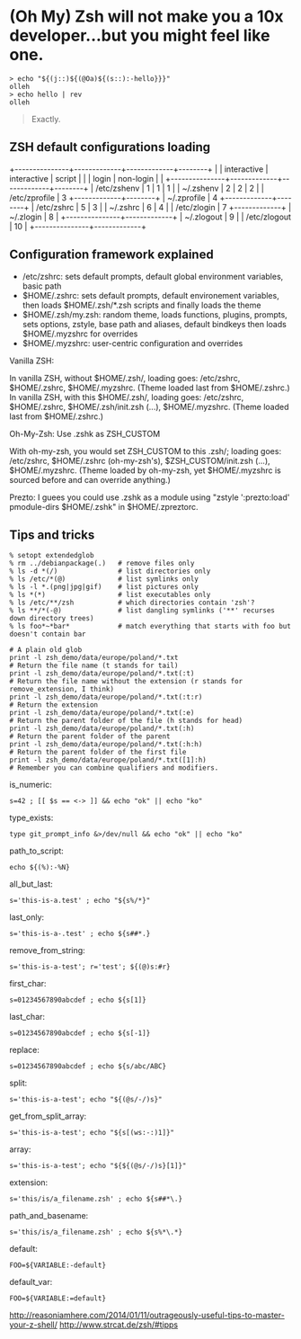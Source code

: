 (Oh My) Zsh will not make you a 10x developer...but you might feel like one.
============================================================================

```
> echo "${(j::)${(@Oa)${(s::):-hello}}}"
olleh
> echo hello | rev
olleh
```

> Exactly.

ZSH default configurations loading
----------------------------------

+---------------+-------------+-------------+--------+
|               | interactive | interactive | script |
|               | login       | non-login   |        |
+---------------+-------------+-------------+--------+
| /etc/zshenv   | 1           | 1           | 1      |
| ~/.zshenv     |  2          |  2          |  2     |
| /etc/zprofile |   3         +-------------+--------+
| ~/.zprofile   |    4        +-------------+--------+
| /etc/zshrc    |     5       |   3         |
| ~/.zshrc      |      6      |    4        |
| /etc/zlogin   |       7     +-------------+
| ~/.zlogin     |        8    |
+---------------+-------------+
| ~/.zlogout    |         9   |
| /etc/zlogout  |          10 |
+---------------+-------------+

Configuration framework explained
---------------------------------

* /etc/zshrc: sets default prompts, default global environment variables, basic path
* $HOME/.zshrc: sets default prompts, default environement variables,
then loads $HOME/.zsh/*.zsh scripts and finally loads the theme
* $HOME/.zsh/my.zsh: random theme, loads functions, plugins, prompts, sets options, zstyle, base path and aliases, default bindkeys
then loads $HOME/.myzshrc for overrides
* $HOME/.myzshrc: user-centric configuration and overrides

Vanilla ZSH:

In vanilla ZSH, without $HOME/.zsh/, loading goes: /etc/zshrc, $HOME/.zshrc, $HOME/.myzshrc. (Theme loaded last from $HOME/.zshrc.)
In vanilla ZSH, with this $HOME/.zsh/, loading goes: /etc/zshrc, $HOME/.zshrc, $HOME/.zsh/init.zsh (...), $HOME/.myzshrc. (Theme loaded last from $HOME/.zshrc.)

Oh-My-Zsh: Use .zshk as ZSH_CUSTOM

With oh-my-zsh, you would set ZSH_CUSTOM to this .zsh/; loading goes: /etc/zshrc, $HOME/.zshrc (oh-my-zsh's), $ZSH_CUSTOM/init.zsh (...), $HOME/.myzshrc. (Theme loaded by oh-my-zsh, yet $HOME/.myzshrc is sourced before and can override anything.)

Prezto: I guees you could use .zshk as a module using "zstyle ':prezto:load' pmodule-dirs $HOME/.zshk" in $HOME/.zpreztorc.

Tips and tricks
---------------

```
% setopt extendedglob
% rm ../debianpackage(.)   # remove files only
% ls -d *(/)               # list directories only
% ls /etc/*(@)             # list symlinks only
% ls -l *.(png|jpg|gif)    # list pictures only
% ls *(*)                  # list executables only
% ls /etc/**/zsh           # which directories contain 'zsh'?
% ls **/*(-@)              # list dangling symlinks ('**' recurses down directory trees)
% ls foo*~*bar*            # match everything that starts with foo but doesn't contain bar
```

```
# A plain old glob
print -l zsh_demo/data/europe/poland/*.txt
# Return the file name (t stands for tail)
print -l zsh_demo/data/europe/poland/*.txt(:t)
# Return the file name without the extension (r stands for remove_extension, I think)
print -l zsh_demo/data/europe/poland/*.txt(:t:r)
# Return the extension
print -l zsh_demo/data/europe/poland/*.txt(:e)
# Return the parent folder of the file (h stands for head)
print -l zsh_demo/data/europe/poland/*.txt(:h)
# Return the parent folder of the parent
print -l zsh_demo/data/europe/poland/*.txt(:h:h)
# Return the parent folder of the first file
print -l zsh_demo/data/europe/poland/*.txt([1]:h)
# Remember you can combine qualifiers and modifiers.
```

is_numeric:
```
s=42 ; [[ $s == <-> ]] && echo "ok" || echo "ko"
```
type_exists:
```
type git_prompt_info &>/dev/null && echo "ok" || echo "ko"
```
path_to_script:
```
echo ${(%):-%N}
```
all_but_last:
```
s='this-is-a.test' ; echo "${s%/*}"
```
last_only:
```
s='this-is-a-.test' ; echo ${s##*.}
```
remove_from_string:
```
s='this-is-a-test'; r='test'; ${(@)s:#r}
```
first_char:
```
s=01234567890abcdef ; echo ${s[1]}
```
last_char:
```
s=01234567890abcdef ; echo ${s[-1]}
```
replace:
```
s=01234567890abcdef ; echo ${s/abc/ABC}
```
split:
```
s='this-is-a-test'; echo "${(@s/-/)s}"
```
get_from_split_array:
```
s='this-is-a-test'; echo "${s[(ws:-:)1]}"
```
array:
```
s='this-is-a-test'; echo "${${(@s/-/)s}[1]}"
```
extension:
```
s='this/is/a_filename.zsh' ; echo ${s##*\.}
```
path_and_basename:
```
s='this/is/a_filename.zsh' ; echo ${s%*\.*}
```
default:
```
FOO=${VARIABLE:-default}
```
default_var:
```
FOO=${VARIABLE:=default}
```

http://reasoniamhere.com/2014/01/11/outrageously-useful-tips-to-master-your-z-shell/
http://www.strcat.de/zsh/#tipps
